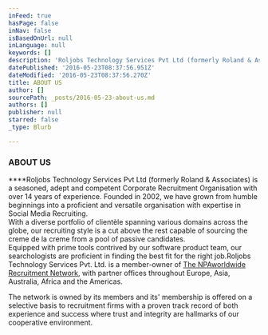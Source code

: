 ```yaml
---
inFeed: true
hasPage: false
inNav: false
isBasedOnUrl: null
inLanguage: null
keywords: []
description: 'Roljobs Technology Services Pvt Ltd (formerly Roland & Associates) is a seasoned, adept and competent Corporate Recruitment Organisation with over 14 years of experience. Founded in 2002, we have grown from humble beginnings into a proficient and versatile organisation with expertise in Social Media Recruiting. With a diverse portfolio of clientèle spanning various domains across the globe, our recruiting style is a cut above the rest capable of sourcing the creme de la creme from a pool of passive candidates. Equipped with prime tools contrived by our software product team, our searchologists are proficient in finding the best fit for the right job.Roljobs Technology Services Pvt. Ltd. is a member-owner of The NPAworldwide Recruitment Network, with partner offices throughout Europe, Asia, Australia, Africa and the Americas.'
datePublished: '2016-05-23T08:37:56.951Z'
dateModified: '2016-05-23T08:37:56.270Z'
title: ABOUT US
author: []
sourcePath: _posts/2016-05-23-about-us.md
authors: []
publisher: null
starred: false
_type: Blurb

---
```

### ABOUT US

****Roljobs Technology Services Pvt Ltd (formerly Roland & Associates) is a seasoned, adept and competent Corporate Recruitment Organisation with over 14 years of experience. Founded in 2002, we have grown from humble beginnings into a proficient and versatile organisation with expertise in Social Media Recruiting.  
With a diverse portfolio of clientèle spanning various domains across the globe, our recruiting style is a cut above the rest capable of sourcing the creme de la creme from a pool of passive candidates.  
Equipped with prime tools contrived by our software product team, our searchologists are proficient in finding the best fit for the right job.Roljobs Technology Services Pvt. Ltd. is a member-owner of [The NPAworldwide Recruitment Network][0], with partner offices throughout Europe, Asia, Australia, Africa and the Americas.

The network is owned by its members and its' membership is offered on a selective basis to recruitment firms with a proven track record of both experience and success where trust and integrity are hallmarks of our cooperative environment.

[0]: http://npaworldwide.com/